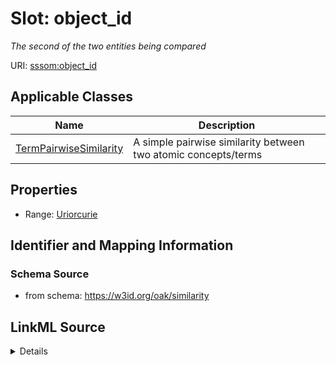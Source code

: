 # Slot: object_id
_The second of the two entities being compared_


URI: [sssom:object_id](http://w3id.org/sssom/object_id)



<!-- no inheritance hierarchy -->




## Applicable Classes

| Name | Description |
| --- | --- |
[TermPairwiseSimilarity](TermPairwiseSimilarity.md) | A simple pairwise similarity between two atomic concepts/terms






## Properties

* Range: [Uriorcurie](Uriorcurie.md)







## Identifier and Mapping Information







### Schema Source


* from schema: https://w3id.org/oak/similarity




## LinkML Source

<details>
```yaml
name: object_id
description: The second of the two entities being compared
from_schema: https://w3id.org/oak/similarity
rank: 1000
slot_uri: sssom:object_id
alias: object_id
domain_of:
- TermPairwiseSimilarity
range: uriorcurie

```
</details>
